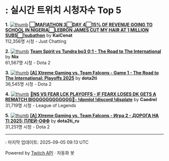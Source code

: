 # : 실시간 트위치 시청자수 Top 5

**1.** [![thumb](https://static-cdn.jtvnw.net/previews-ttv/live_user_kaicenat-320x180.jpg)](https://twitch.tv/KaiCenat)
**[⬜MAFIATHON 3⬜️DAY 4⬜15% OF REVENUE GOING TO SCHOOL IN NIGERIA⬜LEBRON JAMES CUT MY HAIR AT 1 MILLION SUBS⬜!subathon](https://twitch.tv/KaiCenat)** by **KaiCenat**<br>112,356명 시청  - Just Chatting

**2.** [![thumb](https://static-cdn.jtvnw.net/previews-ttv/live_user_nix-320x180.jpg)](https://twitch.tv/Nix)
**[Team Spirit vs Tundra bo3 0:1 - The Road to The International](https://twitch.tv/Nix)** by **Nix**<br>61,567명 시청  - Dota 2

**3.** [![thumb](https://static-cdn.jtvnw.net/previews-ttv/live_user_dota2ti-320x180.jpg)](https://twitch.tv/dota2ti)
**[[A] Xtreme Gaming vs. Team Falcons - Game 1 - The Road to The International: Playoffs 2025](https://twitch.tv/dota2ti)** by **dota2ti**<br>36,545명 시청  - Dota 2

**4.** [![thumb](https://static-cdn.jtvnw.net/previews-ttv/live_user_caedrel-320x180.jpg)](https://twitch.tv/Caedrel)
**[🔴NS VS FEAR LCK PLAYOFFS - IF FEARX LOSES DK GETS A REMATCH BIGGGGGGGGGGGG🔴-  !dpmlol !discord !displate](https://twitch.tv/Caedrel)** by **Caedrel**<br>31,719명 시청  - League of Legends

**5.** [![thumb](https://static-cdn.jtvnw.net/previews-ttv/live_user_dota2ti_ru-320x180.jpg)](https://twitch.tv/dota2ti_ru)
**[[A] Xtreme Gaming vs. Team Falcons - Игра 2 - ДОРОГА НА TI 2025: ПЛЕЙ-ОФФ](https://twitch.tv/dota2ti_ru)** by **dota2ti_ru**<br>31,251명 시청  - Dota 2


---
: 마지막 업데이트: 2025-09-05 09:13 UTC

Powered by [Twitch API](https://dev.twitch.tv/docs/api/reference) · 자동화 봇